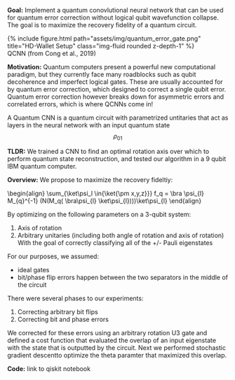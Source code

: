 <!-- ---
layout: page
title: cnn for quantum error correction
description: Using convolutional neural networks to improve quantum error correction on IBM quantum computers (PHY160 final project)
img: assets/img/qec.png
importance: 4
category: course projects
--- -->

**Goal:** Implement a quantum conovlutional neural network that can be used for quantum error correction without logical qubit wavefunction collapse. The goal is to maximize the recovery fidelity of a quantum circuit.

<div class="row">
    <div class="col-sm mt-3 mt-md-0">
        {% include figure.html path="assets/img/quantum_error_gate.png" title="HD-Wallet Setup" class="img-fluid rounded z-depth-1" %}
    </div>
</div>
<div class="caption">
    QCNN (from Cong et al., 2019)
</div>

**Motivation:** Quantum computers present a powerful new computational paradigm, but they currently face many roadblocks such as qubit decoherence and imperfect logical gates. These are usually accounted for by quantum error correction, which designed to correct a single qubit error. Quantum error correction however breaks down for asymmetric errors and correlated errors, which is where QCNNs come in!

A Quantum CNN is a quantum circuit with parametrized untitaries that act as layers in the neural network with an input quantum state $$ \rho_{01}$$

**TLDR:**
We trained a CNN to find an optimal rotation axis over which to perform quantum state reconstruction, and tested our algorithm in a 9 qubit IBM quantum computer.

**Overview:**
We propose to maximize the recovery fideltiy:

\begin{align}
\sum_{\ket\psi_l \in\{\ket{\pm x,y,z}\}}  f_q = \bra \psi_{l} M_{q}^{-1} (N(M_q( \bra\psi_{l} \ket\psi_{l})))\ket\psi_{l}
\end{align}

By optimizing on the following parameters on a 3-qubit system:
1. Axis of rotation
2. Arbitrary unitaries (including both angle of rotation and axis of rotation)
With the goal of correctly classifying all of the +/- Pauli eigenstates

For our purposes, we assumed:
- ideal gates
- bit/phase flip errors happen between the two separators in the middle of the circuit

There were several phases to our experiments:
1. Correcting arbitrary bit flips
2. Correcting bit and phase errors

We corrected for these errors using an arbitrary rotation U3 gate and defined a cost function that evaluated the overlap of an input eigenstate with the state that is outputted by the circuit. Next we performed stochastic gradient descentto optimize the theta paramter that maximized this overlap.


**Code:** link to qiskit notebook